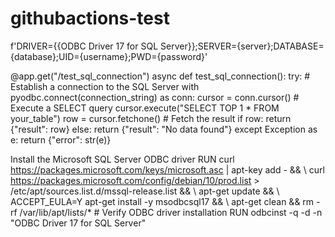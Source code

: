 # githubactions-test

f'DRIVER={{ODBC Driver 17 for SQL Server}};SERVER={server};DATABASE={database};UID={username};PWD={password}'

@app.get("/test_sql_connection") async def test_sql_connection(): try: # Establish a connection to the SQL Server with pyodbc.connect(connection_string) as conn: cursor = conn.cursor() # Execute a SELECT query cursor.execute("SELECT TOP 1 * FROM your_table") row = cursor.fetchone() # Fetch the result if row: return {"result": row} else: return {"result": "No data found"} except Exception as e: return {"error": str(e)}

 Install the Microsoft SQL Server ODBC driver RUN curl https://packages.microsoft.com/keys/microsoft.asc | apt-key add - && \ curl https://packages.microsoft.com/config/debian/10/prod.list > /etc/apt/sources.list.d/mssql-release.list && \ apt-get update && \ ACCEPT_EULA=Y apt-get install -y msodbcsql17 && \ apt-get clean && rm -rf /var/lib/apt/lists/* # Verify ODBC driver installation RUN odbcinst -q -d -n "ODBC Driver 17 for SQL Server"
